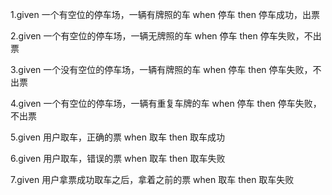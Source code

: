 1.given 一个有空位的停车场，一辆有牌照的车
  when 停车
  then 停车成功，出票


2.given 一个有空位的停车场，一辆无牌照的车
  when 停车
  then 停车失败，不出票


3.given 一个没有空位的停车场，一辆有牌照的车
  when 停车
  then 停车失败，不出票

4.given 一个有空位的停车场，一辆有重复车牌的车
  when 停车
  then 停车失败，不出票

5.given 用户取车，正确的票
  when 取车
  then 取车成功
  
6.given 用户取车，错误的票
  when 取车
  then 取车失败

7.given 用户拿票成功取车之后，拿着之前的票
  when  取车
  then 取车失败
   
